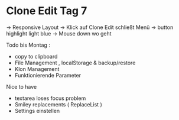 # Clone Edit Tag 7

-> Responsive Layout
-> Klick auf Clone Edit schließt Menü
-> button highlight light blue
-> Mouse down wo geht

Todo bis Montag :
- copy to clipboard
- File Management , localStorage & backup/restore
- Klon Management
- Funktionierende Parameter

Nice to have
- textarea loses focus problem
- Smiley replacements ( ReplaceList )
- Settings einstellen

